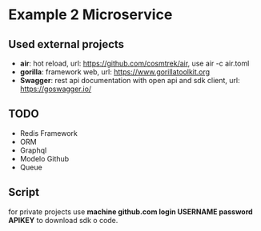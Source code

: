 # Example 2 Microservice

## Used external projects
- **air**: hot reload, url: https://github.com/cosmtrek/air, use air -c air.toml
- **gorilla**: framework web, url: https://www.gorillatoolkit.org
- **Swagger**: rest api documentation with open api and sdk client, url: https://goswagger.io/
## TODO
- Redis Framework
- ORM
- Graphql
- Modelo Github
- Queue

## Script

for private projects use **machine github.com login USERNAME password APIKEY** to download sdk o code.
